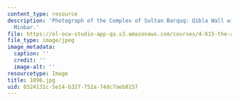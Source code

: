 ```yaml
---
content_type: resource
description: 'Photograph of the Complex of Sultan Barquq: Qibla Wall with Mihrab and
  Minbar.'
file: https://ol-ocw-studio-app-qa.s3.amazonaws.com/courses/4-615-the-architecture-of-cairo-spring-2002/0324131c5e14b327752a74dc7aeb8157_1096.jpg
file_type: image/jpeg
image_metadata:
  caption: ''
  credit: ''
  image-alt: ''
resourcetype: Image
title: 1096.jpg
uid: 0324131c-5e14-b327-752a-74dc7aeb8157
---
```

